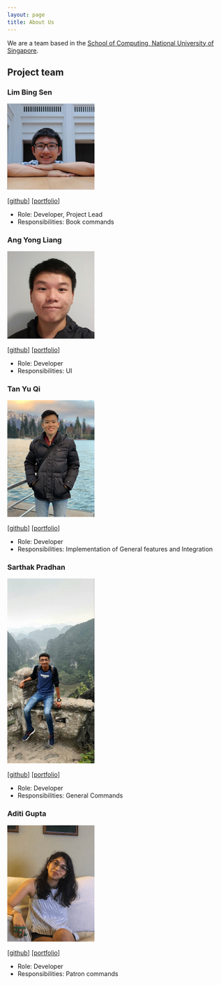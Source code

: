 ```yaml
---
layout: page
title: About Us
---
```


We are a team based in the [School of Computing, National University of Singapore](http://www.comp.nus.edu.sg).

## Project team

### Lim Bing Sen

<img src="images/bingsen0806.png" width="200px">

[[github](https://github.com/bingsen0806)]
[[portfolio](team/bingsen0806.md)]

* Role: Developer, Project Lead
* Responsibilities: Book commands

### Ang Yong Liang

<img src="images/yl-ang.png" width="200px">

[[github](http://github.com/yl-ang)]
[[portfolio](team/yl-ang.md)]

* Role: Developer
* Responsibilities: UI

### Tan Yu Qi

<img src="images/yuqitanyq.png" width="200px">

[[github](http://github.com/yuqitanyq)] [[portfolio](team/yuqitanyq.md)]

* Role: Developer
* Responsibilities: Implementation of General features and Integration

### Sarthak Pradhan

<img src="images/halpfrog.png" width="200px">

[[github](http://github.com/halpfrog)]
[[portfolio](team/halpfrog.md)]

* Role: Developer
* Responsibilities: General Commands

### Aditi Gupta

<img src="images/aditi2313.png" width="200px">

[[github](http://github.com/aditi2313)]
[[portfolio](team/aditi2313.md)]

* Role: Developer
* Responsibilities: Patron commands
